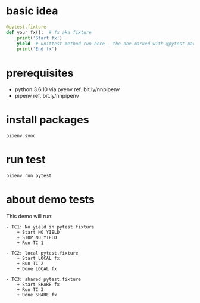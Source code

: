 # basic idea
```python
@pytest.fixture
def your_fx():  # fx aka fixture
    print('Start fx')
    yield  # unittest method run here - the one marked with @pytest.mark.usefixtures('this_method_name')
    print('End fx')
```

# prerequisites
- python 3.6.10 via pyenv ref. bit.ly/nnpipenv
- pipenv ref. bit.ly/nnpipenv

# install packages
```bash
pipenv sync
```

# run test 
```bash
pipenv run pytest
```

# about demo tests
This demo will run:

    - TC1: No yield in pytest.fixture
        + Start NO YIELD
        + STOP NO YIELD
        + Run TC 1

    - TC2: local pytest.fixture
        + Start LOCAL fx
        + Run TC 2
        + Done LOCAL fx

    - TC3: shared pytest.fixture
        + Start SHARE fx
        + Run TC 3
        + Done SHARE fx
